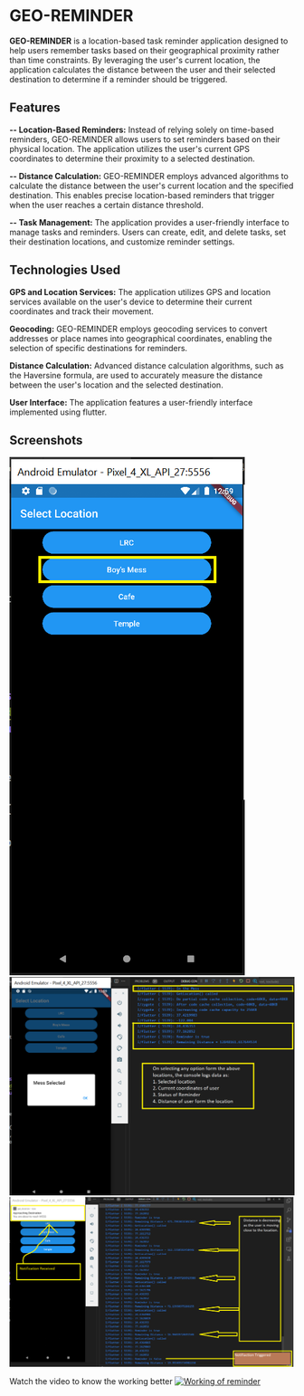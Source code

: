 
# GEO-REMINDER

**GEO-REMINDER** is a location-based task reminder application designed to help users remember tasks based on their geographical proximity rather than time constraints. By leveraging the user's current location, the application calculates the distance between the user and their selected destination to determine if a reminder should be triggered.


## Features

**-- Location-Based Reminders:** Instead of relying solely on time-based reminders, GEO-REMINDER allows users to set reminders based on their physical location. The application utilizes the user's current GPS coordinates to determine their proximity to a selected destination.

**-- Distance Calculation:** GEO-REMINDER employs advanced algorithms to calculate the distance between the user's current location and the specified destination. This enables precise location-based reminders that trigger when the user reaches a certain distance threshold.

**-- Task Management:** The application provides a user-friendly interface to manage tasks and reminders. Users can create, edit, and delete tasks, set their destination locations, and customize reminder settings.

## Technologies Used

**GPS and Location Services:** The application utilizes GPS and location services available on the user's device to determine their current coordinates and track their movement.

**Geocoding:** GEO-REMINDER employs geocoding services to convert addresses or place names into geographical coordinates, enabling the selection of specific destinations for reminders.

**Distance Calculation:** Advanced distance calculation algorithms, such as the Haversine formula, are used to accurately measure the distance between the user's location and the selected destination.

**User Interface:** The application features a user-friendly interface implemented using flutter.


## Screenshots

![Home Page of the App](images/homePage.png)
![Selecting a location](images/2nd.png)
![Pushing Notification when arriving near the location](images/Notification.png)

Watch the video to know the working better
[![Working of reminder](image/homePage.png)](link/to/your/video)
